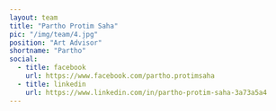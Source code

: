 ```yaml
---
layout: team
title: "Partho Protim Saha"
pic: "/img/team/4.jpg"
position: "Art Advisor"
shortname: "Partho"
social:
  - title: facebook
    url: https://www.facebook.com/partho.protimsaha
  - title: linkedin
    url: https://www.linkedin.com/in/partho-protim-saha-3a73a5a4
---
```

